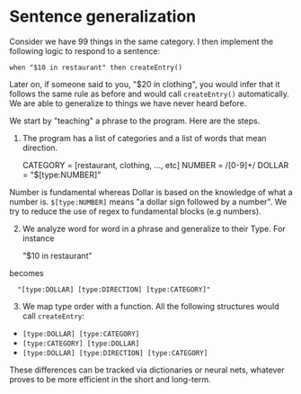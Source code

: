 # Sentence generalization

Consider we have 99 things in the same category. I then implement the following
logic to respond to a sentence:

    when "$10 in restaurant" then createEntry()

Later on, if someone said to you, "$20 in clothing", you would infer that it
follows the same rule as before and would call `createEntry()` automatically. We
are able to generalize to things we have never heard before.

We start by "teaching" a phrase to the program. Here are the steps.

1. The program has a list of categories and a list of words that mean direction.

      CATEGORY = [restaurant, clothing, ..., etc]
      NUMBER = /[0-9]+/
      DOLLAR = "$[type:NUMBER]"

  Number is fundamental whereas Dollar is based on the knowledge of what a
  number is. `$[type:NUMBER]` means "a dollar sign followed by a number". We try
  to reduce the use of regex to fundamental blocks (e.g numbers).

2. We analyze word for word in a phrase and generalize to their Type. For
   instance

      "$10 in restaurant"

  becomes

      "[type:DOLLAR] [type:DIRECTION] [type:CATEGORY]"

3. We map type order with a function. All the following structures would call
   `createEntry`:

  * `[type:DOLLAR] [type:CATEGORY]`
  * `[type:CATEGORY] [type:DOLLAR]`
  * `[type:DOLLAR] [type:DIRECTION] [type:CATEGORY]`

  These differences can be tracked via dictionaries or neural nets, whatever
  proves to be more efficient in the short and long-term.
